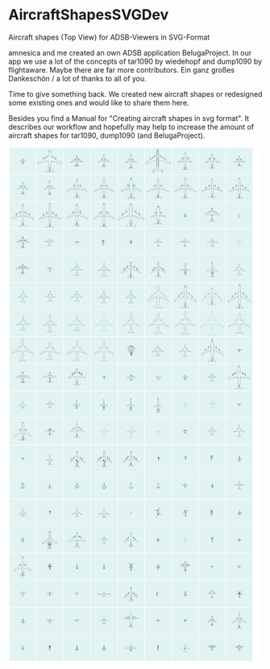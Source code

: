 # AircraftShapesSVGDev

Aircraft shapes (Top View) for ADSB-Viewers in SVG-Format

amnesica and me created an own ADSB application BelugaProject. In our app we use a lot of the concepts of tar1090 by wiedehopf and dump1090 by flightaware. Maybe there are far more contributors. Ein ganz großes Dankeschön / a lot of thanks to all of you.

Time to give something back. We created new aircraft shapes or redesigned some existing ones and would like to share them here.

Besides you find a Manual for "Creating aircraft shapes in svg format". It describes our workflow and hopefully may help to increase the amount of aircraft shapes for tar1090, dump1090 (and BelugaProject).

![Catalogue](Catalogue.png)

